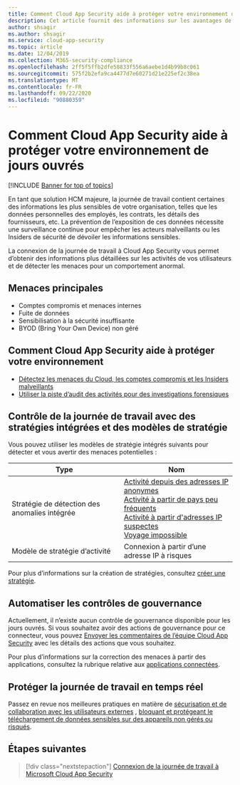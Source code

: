 ```yaml
---
title: Comment Cloud App Security aide à protéger votre environnement de jours ouvrés
description: Cet article fournit des informations sur les avantages de la connexion de votre application de jour de travail à Cloud App Security à l’aide du connecteur d’API pour la visibilité et le contrôle de l’utilisation.
author: shsagir
ms.author: shsagir
ms.service: cloud-app-security
ms.topic: article
ms.date: 12/04/2019
ms.collection: M365-security-compliance
ms.openlocfilehash: 2ff5f5ffb2dfe58833f556a6aebe1d4b99b8c061
ms.sourcegitcommit: 575f2b2efa9ca4477d7e60271d21e225ef2c38ea
ms.translationtype: MT
ms.contentlocale: fr-FR
ms.lasthandoff: 09/22/2020
ms.locfileid: "90880359"
---
```

# <a name="how-cloud-app-security-helps-protect-your-workday-environment"></a>Comment Cloud App Security aide à protéger votre environnement de jours ouvrés

[!INCLUDE [Banner for top of topics](includes/banner.md)]

En tant que solution HCM majeure, la journée de travail contient certaines des informations les plus sensibles de votre organisation, telles que les données personnelles des employés, les contrats, les détails des fournisseurs, etc. La prévention de l’exposition de ces données nécessite une surveillance continue pour empêcher les acteurs malveillants ou les Insiders de sécurité de dévoiler les informations sensibles.

La connexion de la journée de travail à Cloud App Security vous permet d’obtenir des informations plus détaillées sur les activités de vos utilisateurs et de détecter les menaces pour un comportement anormal.

## <a name="main-threats"></a>Menaces principales

- Comptes compromis et menaces internes
- Fuite de données
- Sensibilisation à la sécurité insuffisante
- BYOD (Bring Your Own Device) non géré

## <a name="how-cloud-app-security-helps-to-protect-your-environment"></a>Comment Cloud App Security aide à protéger votre environnement

- [Détectez les menaces du Cloud, les comptes compromis et les Insiders malveillants](best-practices.md#detect-cloud-threats-compromised-accounts-malicious-insiders-and-ransomware)
- [Utiliser la piste d’audit des activités pour des investigations forensiques](best-practices.md#use-the-audit-trail-of-activities-for-forensic-investigations)

## <a name="control-workday-with-built-in-policies-and-policy-templates"></a>Contrôle de la journée de travail avec des stratégies intégrées et des modèles de stratégie

Vous pouvez utiliser les modèles de stratégie intégrés suivants pour détecter et vous avertir des menaces potentielles :

| Type | Nom |
| ---- | ---- |
| Stratégie de détection des anomalies intégrée | [Activité depuis des adresses IP anonymes](anomaly-detection-policy.md#activity-from-anonymous-ip-addresses)<br />[Activité à partir de pays peu fréquents](anomaly-detection-policy.md#activity-from-infrequent-country)<br />[Activité à partir d'adresses IP suspectes](anomaly-detection-policy.md#activity-from-suspicious-ip-addresses)<br />[Voyage impossible](anomaly-detection-policy.md#impossible-travel) |
| Modèle de stratégie d’activité | Connexion à partir d’une adresse IP à risques |

Pour plus d’informations sur la création de stratégies, consultez [créer une stratégie](control-cloud-apps-with-policies.md#create-a-policy).

## <a name="automate-governance-controls"></a>Automatiser les contrôles de gouvernance

Actuellement, il n’existe aucun contrôle de gouvernance disponible pour les jours ouvrés. Si vous souhaitez avoir des actions de gouvernance pour ce connecteur, vous pouvez [Envoyer les commentaires de l’équipe Cloud App Security](support-and-ts.md#feedback) avec les détails des actions que vous souhaitez.

Pour plus d’informations sur la correction des menaces à partir des applications, consultez la rubrique relative aux [applications connectées](governance-actions.md).

## <a name="protect-workday-in-real-time"></a>Protéger la journée de travail en temps réel

Passez en revue nos meilleures pratiques en matière de [sécurisation et de collaboration avec les utilisateurs externes](best-practices.md#secure-collaboration-with-external-users-by-enforcing-real-time-session-controls) , [bloquant et protégeant le téléchargement de données sensibles sur des appareils non gérés ou risqués](best-practices.md#block-and-protect-download-of-sensitive-data-to-unmanaged-or-risky-devices).

## <a name="next-steps"></a>Étapes suivantes

> [!div class="nextstepaction"]
> [Connexion de la journée de travail à Microsoft Cloud App Security](connect-workday-to-microsoft-cloud-app-security.md)
